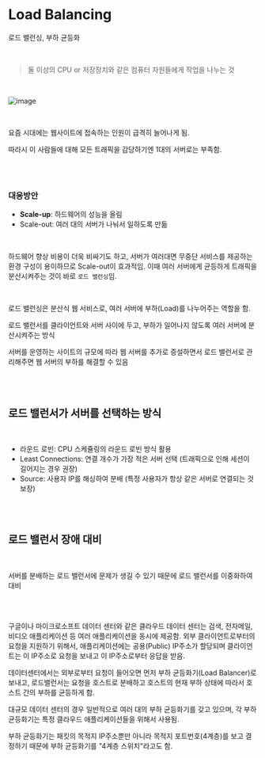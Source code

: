 # Load Balancing

로드 밸런싱, 부하 균등화


<br>

>둘 이상의 CPU or 저장장치와 같은 컴퓨터 자원들에게 작업을 나누는 것

<br>


![image](https://user-images.githubusercontent.com/75096085/214342890-63bc451a-1556-489c-8200-89bd40558145.png)

<br>


요즘 시대에는 웹사이트에 접속하는 인원이 급격히 늘어나게 됨.

따라시 이 사람들에 대해 모든 트래픽을 감당하기엔 1대의 서버로는 부족함. 

<br>

<br>

### 대응방안

- **Scale-up**: 하드웨어의 성능을 올림
- Scale-out: 여러 대의 서버가 나눠서 일하도록 만듦

<br>

하드웨어 향상 비용이 더욱 비싸기도 하고, 서버가 여러대면 무중단 서비스를 제공하는 환경 구성이 용이하므로 Scale-out이 효과적임. 이때 여러 서버에게 균등하게 트래픽을 분산시켜주는 것이 바로 `로드 밸런싱`임.

<br>

로드 밸런싱은 분산식 웹 서비스로, 여러 서버에 부하(Load)를 나누어주는 역할을 함.

로드 밸런서를 클라이언트와 서버 사이에 두고, 부하가 일어나지 않도록 여러 서버에 분산시켜주는 방식

서버를 운영하는 사이트의 규모에 따라 웹 서버를 추가로 증설하면서 로드 밸런서로 관리해주면 웹 서버의 부하를 해결할 수 있음

<br>

<br>

## 로드 밸런서가 서버를 선택하는 방식

<br>

- 라운드 로빈: CPU 스케쥴링의 라운드 로빈 방식 활용
- Least Connections: 연결 개수가 가장 적은 서버 선택 (트래픽으로 인해 세션이 길어지는 경우 권장)
- Source: 사용자 IP를 해싱하여 분배 (특정 사용자가 항상 같은 서버로 연결되는 것 보장)


<br>

<br>

## 로드 밸런서 장애 대비

<br>

서버를 분배하는 로드 밸런서에 문제가 생길 수 있기 때문에 로드 밸런서를 이중화하여 대비

<br><br>


구글이나 마이크로소프트 데이터 센터와 같은 클라우드 데이터 센터는 검색, 전자메일, 비디오 애플리케이션 등 여러 애플리케이션을 동시에 제공함. 외부 클라이언트로부터의 요청을 지원하기 위해서, 애플리케이션에는 공용(Public) IP주소가 할당되며 클라이언트는 이 IP주소로 요청을 보내고 이 IP주소로부터 응답을 받음.

데이터센터에서는 외부로부터 요청이 들어오면 먼저 부하 균등화기(Load Balancer)로 보내고, 로드밸런서는 요청을 호스트로 분배하고 호스트의 현재 부하 상태에 따라서 호스트 간의 부하를 균등하게 함. 

대규모 데이터 센터의 경우 일반적으로 여러 대의 부하 균등화기를 갖고 있으며, 각 부하 균등화기는 특정 클라우드 애플리케이션들을 위해서 사용됨.

부하 균등화기는 패킷의 목적지 IP주소뿐만 아니라 목적지 포트번호(4계층)를 보고 결정하기 때문에 부하 균등화기를 "4계층 스위치"라고도 함.
